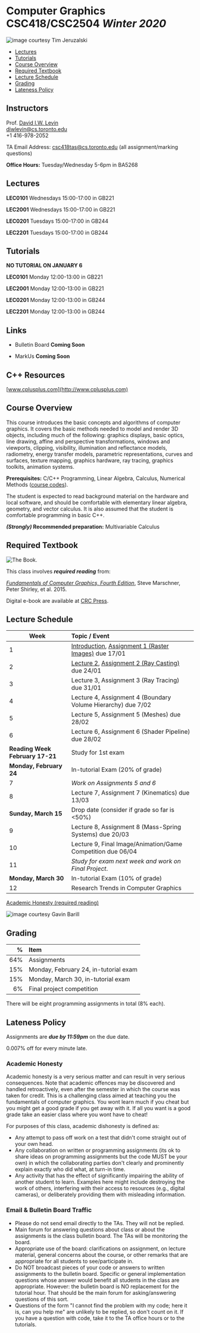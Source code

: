 # Computer Graphics CSC418/CSC2504 _Winter 2020_

![_image courtesy Tim Jeruzalski_](images/bunny-rigid-body.gif)

- [Lectures](#Lectures)
- [Tutorials](#Tutorials)
- [Course Overview](#courseoverview)
- [Required Textbook](#requiredtextbook)
- [Lecture Schedule](#lectureschedule)
- [Grading](#grading)
- [Lateness Policy](#latenesspolicy)

## Instructors
Prof. [David I.W. Levin](http://www.cs.toronto.edu/~diwlevin/)  
diwlevin@cs.toronto.edu  
+1 416-978-2052  

TA Email Address: csc418tas@cs.toronto.edu (all assignment/marking questions)

**Office Hours:** Tuesday/Wednesday 5-6pm in BA5268

## Lectures
**LEC0101** Wednesdays 15:00-17:00 in GB221 

**LEC2001** Wednesdays 15:00-17:00 in GB221

**LEC0201** Tuesdays 15:00-17:00 in GB244

**LEC2201** Tuesdays 15:00-17:00 in GB244


## Tutorials

**NO TUTORIAL ON JANUARY 6**

**LEC0101** Monday 12:00-13:00 in GB221

**LEC2001** Monday 12:00-13:00 in GB221

**LEC0201** Monday 12:00-13:00 in GB244

**LEC2201** Monday 12:00-13:00 in GB244

## Links

- Bulletin Board **Coming Soon**

- MarkUs **Coming Soon**

## C++ Resources 

[www.cplusplus.com](http://www.cplusplus.com)

## Course Overview

This course introduces the basic concepts and algorithms of computer graphics.
It covers the basic methods needed to model and render 3D objects, including
much of the following: graphics displays, basic optics, line drawing, affine and
perspective transformations, windows and viewports, clipping, visibility,
illumination and reflectance models, radiometry, energy transfer models,
parametric representations, curves and surfaces, texture mapping, graphics
hardware, ray tracing, graphics toolkits, animation systems.

**Prerequisites:** C/C++ Programming, Linear Algebra, Calculus, Numerical
Methods ([course
codes](http://calendar.artsci.utoronto.ca/crs_csc.htm#CSC418H1)).

The student is expected to read background material on the hardware and local
software, and should be comfortable with elementary linear algebra, geometry,
and vector calculus. It is also assumed that the student is comfortable
programming in basic C++.

**_(Strongly)_ Recommended preparation:** Multivariable Calculus

## Required Textbook

![The Book.](https://www.cs.cornell.edu/~srm/fcg4/K22616_cover-300.jpg)

This class involves  **_required reading_** from:

[_Fundamentals of Computer Graphics, Fourth
Edition_](https://www.cs.cornell.edu/~srm/fcg4/), Steve Marschner, Peter Shirley,
et al. 2015.

Digital e-book are available at [CRC
Press](https://www.crcpress.com/Fundamentals-of-Computer-Graphics-Fourth-Edition/Marschner-Shirley/p/book/9781482229394).


## Lecture Schedule

| Week | Topic / Event |
| ---- | :------------ |
| 1    | [Introduction](lectures/lecture1.pdf), [Assignment 1 (Raster Images)](https://github.com/dilevin/computer-graphics-raster-images) due 17/01
| 2    | [Lecture 2](lectures/lecture2.pdf), [Assignment 2 (Ray Casting)](https://github.com/dilevin/computer-graphics-ray-casting) due 24/01
| 3    | Lecture 3, Assignment 3 (Ray Tracing) due 31/01
| 4    | Lecture 4, Assignment 4 (Boundary Volume Hierarchy) due 7/02
| 5    | Lecture 5, Assignment 5 (Meshes) due  28/02 
| 6    | Lecture 6, Assignment 6 (Shader Pipeline) due 28/02
| **Reading Week**  **February 17-21**   | Study for 1st exam   
| **Monday, February 24** | In-tutorial Exam (20% of grade)  
| 7    | *Work on Assignments 5 and 6*
| 8    | Lecture 7, Assignment 7 (Kinematics) due 13/03
| **Sunday, March 15** | Drop date (consider if grade so far is <50%)
| 9    | Lecture 8, Assignment 8 (Mass-Spring Systems) due 20/03
| 10   | Lecture 9, Final Image/Animation/Game Competition due 06/04
| 11   | _Study for exam next week and work on Final Project_. 
| **Monday, March 30** | In-tutorial Exam (10% of grade)
| 12   | Research Trends in Computer Graphics

[Academic Honesty (required reading)](#academichonesty)

![_image courtesy Gavin Barill_](images/gavin-barill-snowglobe.jpg)

## Grading

| % | Item |
| ----: | :-------------- |
| 64% | Assignments
| 15% | Monday, February 24, in-tutorial exam
| 15% | Monday, March 30, in-tutorial exam
|  6% | Final project competition

There will be eight programming assignments in total (8% each).

## Lateness Policy

Assignments are **_due by 11:59pm_** on the due date.

0.007% off for every minute late.

### Academic Honesty

Academic honesty is a very serious matter and can result in very serious
consequences. Note that academic offences may be discovered and handled
retroactively, even after the semester in which the course was taken for credit.
This is a challenging class aimed at teaching you the fundamentals of computer
graphics. You wont learn much if you cheat but you might get a good grade if you
get away with it. If all you want is a good grade take an easier class where you
wont have to cheat!

For purposes of this class, academic dishonesty is defined as:

- Any attempt to pass off work on a test that didn't come straight out of your
  own head.
- Any collaboration on written or programming assignments (its ok to share ideas
  on programming assignments but the code MUST be your own) in which the
  collaborating parties don't clearly and prominently explain exactly who did
  what, at turn-in time.
- Any activity that has the effect of significantly impairing the ability of
  another student to learn. Examples here might include destroying the work of
  others, interfering with their access to resources (e.g., digital cameras), or
  deliberately providing them with misleading information.

### Email & Bulletin Board Traffic

- Please do not send email directly to the TAs. They will not be replied.
- Main forum for answering questions about class or about the assignments is the
  class bulletin board. The TAs will be monitoring the board.
- Appropriate use of the board: clarifications on assignment, on lecture
  material, general concerns about the course, or other remarks that are
  appropriate for all students to see/participate in.
- Do NOT broadcast pieces of your code or answers to written assignments to the
  bulletin board. Specific or general implementation questions whose answer
  would benefit all students in the class are appropriate. However: the bulletin
  board is NO replacement for the tutorial hour. That should be the main forum
  for asking/answering questions of this sort.
- Questions of the form "I cannot find the problem with my code; here it is, can
  you help me" are unlikely to be replied, so don't count on it. If you have a
  question with code, take it to the TA office hours or to the tutorials.
